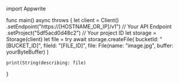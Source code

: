 import Appwrite

func main() async throws {
    let client = Client()
      .setEndpoint("https://[HOSTNAME_OR_IP]/v1") // Your API Endpoint
      .setProject("5df5acd0d48c2") // Your project ID
    let storage = Storage(client)
    let file = try await storage.createFile(
        bucketId: "[BUCKET_ID]",
        fileId: "[FILE_ID]",
        file: File(name: "image.jpg", buffer: yourByteBuffer)
    )

    print(String(describing: file)
}
